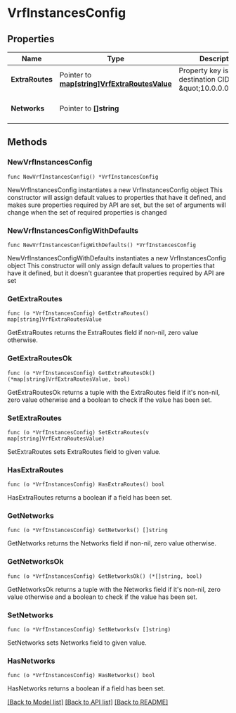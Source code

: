 # VrfInstancesConfig

## Properties

Name | Type | Description | Notes
------------ | ------------- | ------------- | -------------
**ExtraRoutes** | Pointer to [**map[string]VrfExtraRoutesValue**](VrfExtraRoutesValue.md) | Property key is the destination CIDR (e.g. \&quot;10.0.0.0/8\&quot;) | [optional] 
**Networks** | Pointer to **[]string** |  | [optional] [default to []]

## Methods

### NewVrfInstancesConfig

`func NewVrfInstancesConfig() *VrfInstancesConfig`

NewVrfInstancesConfig instantiates a new VrfInstancesConfig object
This constructor will assign default values to properties that have it defined,
and makes sure properties required by API are set, but the set of arguments
will change when the set of required properties is changed

### NewVrfInstancesConfigWithDefaults

`func NewVrfInstancesConfigWithDefaults() *VrfInstancesConfig`

NewVrfInstancesConfigWithDefaults instantiates a new VrfInstancesConfig object
This constructor will only assign default values to properties that have it defined,
but it doesn't guarantee that properties required by API are set

### GetExtraRoutes

`func (o *VrfInstancesConfig) GetExtraRoutes() map[string]VrfExtraRoutesValue`

GetExtraRoutes returns the ExtraRoutes field if non-nil, zero value otherwise.

### GetExtraRoutesOk

`func (o *VrfInstancesConfig) GetExtraRoutesOk() (*map[string]VrfExtraRoutesValue, bool)`

GetExtraRoutesOk returns a tuple with the ExtraRoutes field if it's non-nil, zero value otherwise
and a boolean to check if the value has been set.

### SetExtraRoutes

`func (o *VrfInstancesConfig) SetExtraRoutes(v map[string]VrfExtraRoutesValue)`

SetExtraRoutes sets ExtraRoutes field to given value.

### HasExtraRoutes

`func (o *VrfInstancesConfig) HasExtraRoutes() bool`

HasExtraRoutes returns a boolean if a field has been set.

### GetNetworks

`func (o *VrfInstancesConfig) GetNetworks() []string`

GetNetworks returns the Networks field if non-nil, zero value otherwise.

### GetNetworksOk

`func (o *VrfInstancesConfig) GetNetworksOk() (*[]string, bool)`

GetNetworksOk returns a tuple with the Networks field if it's non-nil, zero value otherwise
and a boolean to check if the value has been set.

### SetNetworks

`func (o *VrfInstancesConfig) SetNetworks(v []string)`

SetNetworks sets Networks field to given value.

### HasNetworks

`func (o *VrfInstancesConfig) HasNetworks() bool`

HasNetworks returns a boolean if a field has been set.


[[Back to Model list]](../README.md#documentation-for-models) [[Back to API list]](../README.md#documentation-for-api-endpoints) [[Back to README]](../README.md)


